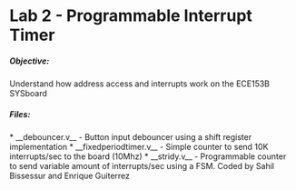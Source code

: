 <h1>Lab 2 - Programmable Interrupt Timer</h1>

<h5>Objective:</h5>
Understand how address access and interrupts work on the ECE153B SYSboard


<h5>Files:</h5>
* __debouncer.v__ - Button input debouncer using a shift register implementation
* __fixedperiodtimer.v__ - Simple counter to send 10K interrupts/sec to the board (10Mhz)
* __stridy.v__ - Programmable counter to send variable amount of interrupts/sec using a FSM. Coded by Sahil Bissessur and Enrique Guiterrez




